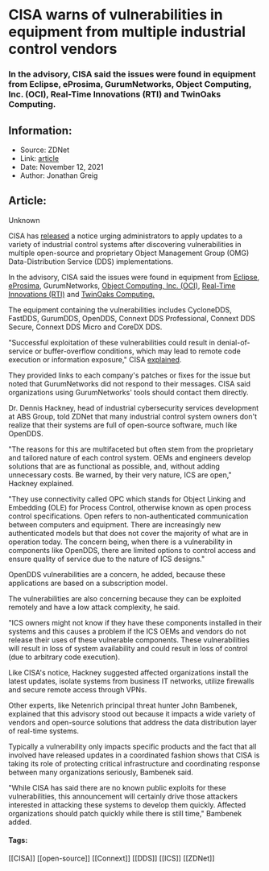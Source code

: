# CISA warns of vulnerabilities in equipment from multiple industrial control vendors
### In the advisory, CISA said the issues were found in equipment from Eclipse, eProsima, GurumNetworks, Object Computing, Inc. (OCI), Real-Time Innovations (RTI) and TwinOaks Computing.

## Information:
+ Source: ZDNet
+ Link: [article](https://www.zdnet.com/article/cisa-warns-of-vulnerabilities-in-multiple-industrial-control-products/)
+ Date: November 12, 2021
+ Author: Jonathan Greig


## Article:
Unknown

CISA has [released](https://us-cert.cisa.gov/ncas/current-activity/2021/11/12/cisa-releases-advisory-vulnerabilities-multiple-data-distribution) a notice urging administrators to apply updates to a variety of industrial control systems after discovering vulnerabilities in multiple open-source and proprietary Object Management Group (OMG) Data-Distribution Service (DDS) implementations.

In the advisory, CISA said the issues were found in equipment from [Eclipse](https://projects.eclipse.org/projects/iot.cyclonedds), [eProsima](https://github.com/eProsima/Fast-DDS), GurumNetworks, [Object Computing, Inc. (OCI)](https://opendds.org/), [Real-Time Innovations (RTI)](https://support.rti.com/s/login/?ec=302&startURL=%2Fs%2F) and [TwinOaks Computing.](http://www.twinoakscomputing.com/coredx/download)

The equipment containing the vulnerabilities includes CycloneDDS, FastDDS, GurumDDS, OpenDDS, Connext DDS Professional, Connext DDS Secure, Connext DDS Micro and CoreDX DDS.

"Successful exploitation of these vulnerabilities could result in denial-of-service or buffer-overflow conditions, which may lead to remote code execution or information exposure," CISA [explained](https://us-cert.cisa.gov/ics/advisories/icsa-21-315-02).

They provided links to each company's patches or fixes for the issue but noted that GurumNetworks did not respond to their messages. CISA said organizations using GurumNetworks' tools should contact them directly. 

Dr. Dennis Hackney, head of industrial cybersecurity services development at ABS Group, told ZDNet that many industrial control system owners don't realize that their systems are full of open-source software, much like OpenDDS. 

"The reasons for this are multifaceted but often stem from the proprietary and tailored nature of each control system. OEMs and engineers develop solutions that are as functional as possible, and, without adding unnecessary costs. Be warned, by their very nature, ICS are open," Hackney explained. 






"They use connectivity called OPC which stands for Object Linking and Embedding (OLE) for Process Control, otherwise known as open process control specifications. Open refers to non-authenticated communication between computers and equipment. There are increasingly new authenticated models but that does not cover the majority of what are in operation today. The concern being, when there is a vulnerability in components like OpenDDS, there are limited options to control access and ensure quality of service due to the nature of ICS designs." 

OpenDDS vulnerabilities are a concern, he added, because these applications are based on a subscription model. 

The vulnerabilities are also concerning because they can be exploited remotely and have a low attack complexity, he said. 

"ICS owners might not know if they have these components installed in their systems and this causes a problem if the ICS OEMs and vendors do not release their uses of these vulnerable components. These vulnerabilities will result in loss of system availability and could result in loss of control (due to arbitrary code execution). 

Like CISA's notice, Hackney suggested affected organizations install the latest updates, isolate systems from business IT networks, utilize firewalls and secure remote access through VPNs. 

Other experts, like Netenrich principal threat hunter John Bambenek, explained that this advisory stood out because it impacts a wide variety of vendors and open-source solutions that address the data distribution layer of real-time systems. 

Typically a vulnerability only impacts specific products and the fact that all involved have released updates in a coordinated fashion shows that CISA is taking its role of protecting critical infrastructure and coordinating response between many organizations seriously, Bambenek said. 

"While CISA has said there are no known public exploits for these vulnerabilities, this announcement will certainly drive those attackers interested in attacking these systems to develop them quickly. Affected organizations should patch quickly while there is still time," Bambenek added. 





#### Tags:
[[CISA]] [[open-source]] [[Connext]] [[DDS]] [[ICS]] [[ZDNet]]
